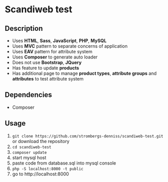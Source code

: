 # Scandiweb test
## Description
* Uses **HTML**, **Sass**, **JavaScript**, **PHP**, **MySQL**
* Uses **MVC** pattern to separate concerns of application
* Uses **EAV** pattern for attribute system
* Uses **Composer** to generate auto loader
* Does not use **Bootstrap**, **JQuery**
* Has feature to update **products**
* Has additional page to manage **product types**, **attribute groups** and **attributes** to test attribute system
## Dependencies
* Composer
## Usage
1. `git clone https://github.com/strombergs-denniss/scandiweb-test.git` or download the repository
2. `cd scandiweb-test`
3. `composer update`
4. start mysql host
5. paste code from database.sql into mysql console
6. `php -S localhost:8000 -t public`
7. go to http://localhost:8000
